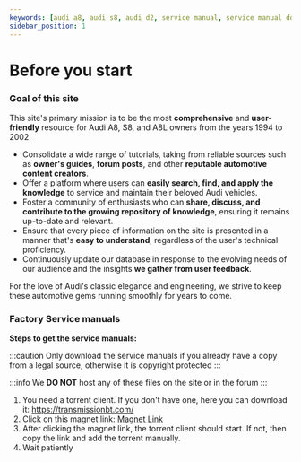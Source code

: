 ```yaml
---
keywords: [audi a8, audi s8, audi d2, service manual, service manual download, technical manual, 1994, 1995, 1996, 1997, 1998, 1999, 2000, 2001, 2002, 6.0, 4.2, 3.7, 3.3, 2.8, 2.5, AZC, AUW, AUX, AQH, AVP, BCS, AYS, ABZ, AKG, AHC, AKH, AQG, AKC, AKF, ACK, ALG, APR, AQD, AMX, AFB, AKN, AKE]
sidebar_position: 1
---
```


# Before you start

### Goal of this site

This site's primary mission is to be the most **comprehensive** and **user-friendly** resource for Audi A8, S8, and A8L owners from the years 1994 to 2002. 

- Consolidate a wide range of tutorials, taking from reliable sources such as **owner's guides**, **forum posts**, and other **reputable automotive content creators**.
- Offer a platform where users can **easily search, find, and apply the knowledge** to service and maintain their beloved Audi vehicles.
- Foster a community of enthusiasts who can **share, discuss, and contribute to the growing repository of knowledge**, ensuring it remains up-to-date and relevant.
- Ensure that every piece of information on the site is presented in a manner that's **easy to understand**, regardless of the user's technical proficiency.
- Continuously update our database in response to the evolving needs of our audience and the insights **we gather from user feedback**.

For the love of Audi's classic elegance and engineering, we strive to keep these automotive gems running smoothly for years to come.

### Factory Service manuals

**Steps to get the service manuals:**

:::caution
Only download the service manuals if you already have a copy from a legal source, otherwise it is copyright protected
:::

:::info
We **DO NOT** host any of these files on the site or in the forum
:::

 1. You need a torrent client. If you don't have one, here you can download it: https://transmissionbt.com/
 2. Click on this magnet link: [Magnet Link](magnet:?xt=urn:btih:ef7dc1dc1278816dd41def89f87ca7d767955877&dn=AUDI%20A8%20D2%204D%201994-2002&tr=udp%3a%2f%2ftracker.openbittorrent.com%3a80&tr=udp%3a%2f%2fopen.demonii.com%3a1337%2fannounce)
 3. After clicking the magnet link, the torrent client should start. If not, then copy the link and add the torrent manually.
 4. Wait patiently
